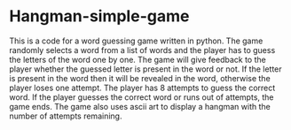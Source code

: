 # Hangman-simple-game
This is a code for a word guessing game written in python. The game randomly selects a word from a list of words and the player has to guess the letters of the word one by one. The game will give feedback to the player whether the guessed letter is present in the word or not. If the letter is present in the word then it will be revealed in the word, otherwise the player loses one attempt. The player has 8 attempts to guess the correct word. If the player guesses the correct word or runs out of attempts, the game ends. The game also uses ascii art to display a hangman with the number of attempts remaining.
